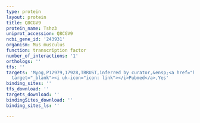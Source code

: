 ```yaml
---
type: protein
layout: protein
title: Q8CGV9
protein_name: Tshz3
uniprot_accession: Q8CGV9
ncbi_gene_id: '243931'
organism: Mus musculus
function: transcription factor
number_of_interactions: '1'
orthologs: ''
tfs: ''
targets: 'Myog,P12979,17928,TRRUST,inferred by curator,&ensp;<a href="https://www.ncbi.nlm.nih.gov/pubmed/?term=21543328%5Buid%5D+OR+29087512%5Buid%5D"
  target="_blank"><i uk-icon="icon: link"></i>Pubmed</a>,Yes'
binding_sites: ''
tfs_download: ''
targets_download: ''
bindingSites_download: ''
binding_sites_ls: ''

---
```

